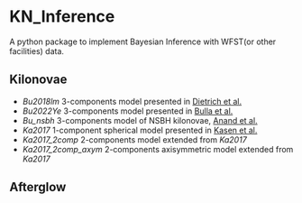 # KN_Inference

A python package to implement Bayesian Inference with WFST(or other facilities) data.

## Kilonovae

- *Bu2018lm* 3-components model presented in [Dietrich et al.](https://doi.org/10.1126%2Fscience.abb4317)
- *Bu2022Ye* 3-components model presented in [Bulla et al.](https://academic.oup.com/mnras/article/520/2/2558/7000840)
- *Bu_nsbh* 3-components model of NSBH kilonovae, [Anand et al.](https://ui.adsabs.harvard.edu/abs/2021NatAs...5...46A)
- *Ka2017* 1-component spherical model presented in [Kasen et al.](https://ui.adsabs.harvard.edu/abs/2017Natur.551...80K)
- *Ka2017_2comp* 2-components model extended from *Ka2017*
- *Ka2017_2comp_axym* 2-components axisymmetric model extended from *Ka2017*


## Afterglow